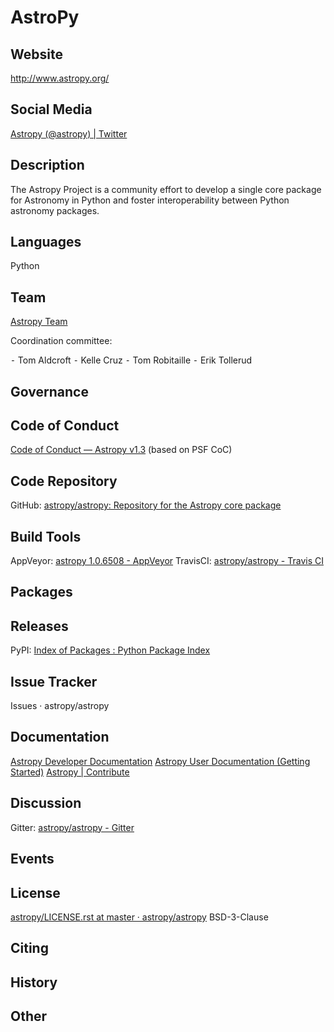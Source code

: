 # AstroPy

## Website

<http://www.astropy.org/>

## Social Media

[Astropy (@astropy) | Twitter](https://twitter.com/astropy)

## Description

The Astropy Project is a community effort to develop a single core package for Astronomy in Python and foster interoperability between Python astronomy packages.

## Languages

Python

## Team

[Astropy Team](http://www.astropy.org/team.html)

Coordination committee:

⁃ Tom Aldcroft
⁃ Kelle Cruz
⁃ Tom Robitaille
⁃ Erik Tollerud

## Governance


## Code of Conduct

[Code of Conduct — Astropy v1.3](http://docs.astropy.org/en/stable/overview.html#community)
(based on PSF CoC)


## Code Repository

GitHub: [astropy/astropy: Repository for the Astropy core package](https://github.com/astropy/astropy)

## Build Tools

AppVeyor: [astropy 1.0.6508 - AppVeyor](https://ci.appveyor.com/project/Astropy/astropy/branch/master)
TravisCI: [astropy/astropy - Travis CI](https://travis-ci.org/astropy/astropy)

## Packages

## Releases

PyPI: [Index of Packages : Python Package Index](https://pypi.python.org/pypi/astropy)

## Issue Tracker

Issues · astropy/astropy

## Documentation

[Astropy Developer Documentation](http://docs.astropy.org/en/latest/#developer-documentation)
[Astropy User Documentation (Getting Started)](http://docs.astropy.org/en/stable/getting_started.html)
[Astropy | Contribute](http://www.astropy.org/contribute.html)

## Discussion

Gitter: [astropy/astropy - Gitter](https://gitter.im/astropy/astropy)

## Events

## License

[astropy/LICENSE.rst at master · astropy/astropy](https://github.com/astropy/astropy/blob/master/licenses/LICENSE.rst)
BSD-3-Clause

## Citing


## History


## Other
